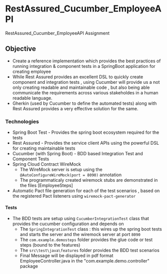 # RestAssured_Cucumber_EmployeeAPI
RestAssured_Cucumber_EmployeeAPI Assignment

## Objective

* Create a reference implementation which provides the best practices of running integration & component tests in a SpringBoot application for creating employee
* While Rest Assured provides an excellent DSL to quickly create component and integration tests , using Cucumber will provide us a not only creating readable and maintainable code , but also being able communicate the requirements across various stakeholdes in a human readable language.
* Gherkin (used by Cucumber to define the automated tests) along with Rest Assured provides a very effective solution for the same.

### Technologies

* Spring Boot Test - Provides the spring boot ecosystem required for the tests
* Rest Assured - Provides the service client APIs using the powerful DSL for creating maintainable tests
* Cucumber (with Spring Boot) - BDD based Integration Test and Component Tests
* Spring Cloud Contract WireMock
    * The WireMock server is setup using the `@AutoConfigureWireMock(port = 8090)` annotation
    * The programmaticaly created wiremock stubs are demonstrated in the files [EmployeeSteps]
* Automatic Pact file generation for each of the test scenarios , based on the registered Pact listeners using `wiremock-pact-generator`



#### Tests

* The BDD tests are setup using `CucumberIntegrationTest` class that provides the cucumber configuration and depends on
    * The `SpringIntegrationTest` class : this wires up the spring boot tests and starts the server and the wiremock server at port `8090`
    * The `com.example.demosteps` folder provides the glue code or test steps (bound to the features)
    * The `src\test\java\features` folder provides the BDD test scenarios
    * Final Message will be displayed in pdf format 
      EmployeeController.java in the "com.example.demo.controller" package

